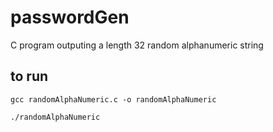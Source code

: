 # passwordGen
C program outputing a length 32 random alphanumeric string

## to run
```
gcc randomAlphaNumeric.c -o randomAlphaNumeric 

./randomAlphaNumeric
```
